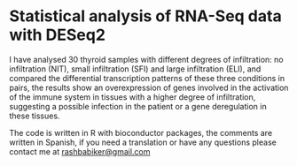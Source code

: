 # Statistical analysis of RNA-Seq data with DESeq2

I have analysed 30 thyroid samples with different degrees of infiltration: no infiltration (NIT), small infiltration (SFI) and large infiltration (ELI), and compared the differential transcription patterns of these three conditions in pairs, the results show an overexpression of genes involved in the activation of the immune system in tissues with a higher degree of infiltration, suggesting a possible infection in the patient or a gene deregulation in these tissues.

The code is written in R with bioconductor packages, the comments are written in Spanish, if you need a translation or have any questions please contact me at rashbabiker@gmail.com
